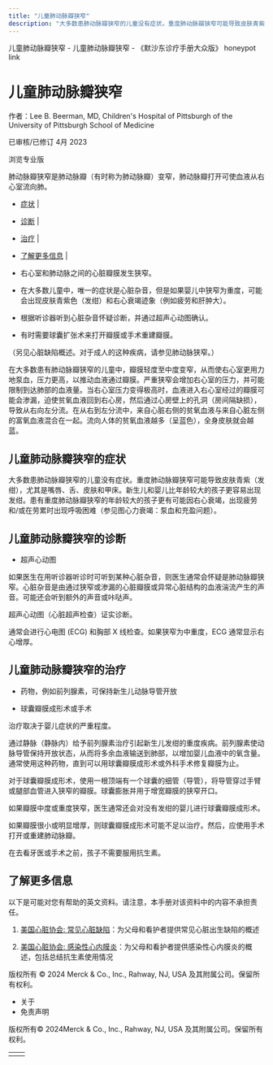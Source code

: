 ```yaml
---
title: "儿童肺动脉瓣狭窄"
description: "大多数患肺动脉瓣狭窄的儿童没有症状。重度肺动脉瓣狭窄可能导致皮肤青紫（发绀），尤其是嘴唇、舌、皮肤和甲床。新生儿和婴儿比年龄较大的孩子更容易出现发绀。患有重度肺动脉瓣狭窄的年龄较大的孩子更有可能因右心衰竭，出现疲劳和/或在劳累时出现呼吸困难（参见图心力衰竭：泵血和充盈问题）。"
---
```


﻿儿童肺动脉瓣狭窄 \- 儿童肺动脉瓣狭窄 \- 《默沙东诊疗手册大众版》 honeypot link

# 儿童肺动脉瓣狭窄

作者：Lee B. Beerman, MD, Children's Hospital of Pittsburgh of the University of
Pittsburgh School of Medicine

已审核/已修订 4月 2023

浏览专业版

肺动脉瓣狭窄是肺动脉瓣（有时称为肺动脉瓣）变窄，肺动脉瓣打开可使血液从右心室流向肺。

- [症状](#症状_v30823238_zh) \|
- [诊断](#诊断_v30823242_zh) \|
- [治疗](#治疗_v30823253_zh) \|
- [了解更多信息](#了解更多信息_v52131240_zh) \|

- 右心室和肺动脉之间的心脏瓣膜发生狭窄。

- 在大多数儿童中，唯一的症状是心脏杂音，但是如果婴儿中狭窄为重度，可能会出现皮肤青紫色（发绀）和右心衰竭迹象（例如疲劳和肝肿大）。

- 根据听诊器听到心脏杂音怀疑诊断，并通过超声心动图确认。

- 有时需要球囊扩张术来打开瓣膜或手术重建瓣膜。


（另见心脏缺陷概述。对于成人的这种疾病，请参见肺动脉狭窄。）

在大多数患有肺动脉瓣狭窄的儿童中，瓣膜轻度至中度变窄，从而使右心室更用力地泵血，压力更高，以推动血液通过瓣膜。严重狭窄会增加右心室的压力，并可能限制到达肺部的血液量。当右心室压力变得极高时，血液进入右心室经过的瓣膜可能会渗漏，迫使贫氧血液回到右心房，然后通过心房壁上的孔洞（房间隔缺损），导致从右向左分流。在从右到左分流中，来自心脏右侧的贫氧血液与来自心脏左侧的富氧血液混合在一起。流向人体的贫氧血液越多（呈蓝色），全身皮肤就会越蓝。

## 儿童肺动脉瓣狭窄的症状

大多数患肺动脉瓣狭窄的儿童没有症状。重度肺动脉瓣狭窄可能导致皮肤青紫（发绀），尤其是嘴唇、舌、皮肤和甲床。新生儿和婴儿比年龄较大的孩子更容易出现发绀。患有重度肺动脉瓣狭窄的年龄较大的孩子更有可能因右心衰竭，出现疲劳和/或在劳累时出现呼吸困难（参见图心力衰竭：泵血和充盈问题）。

## 儿童肺动脉瓣狭窄的诊断

- 超声心动图


如果医生在用听诊器听诊时可听到某种心脏杂音，则医生通常会怀疑是肺动脉瓣狭窄。心脏杂音是由通过狭窄或渗漏的心脏瓣膜或异常心脏结构的血液湍流产生的声音。可能还会听到额外的声音或咔哒声。

超声心动图（心脏超声检查）证实诊断。

通常会进行心电图 (ECG) 和胸部 X 线检查。如果狭窄为中重度，ECG 通常显示右心增厚。

## 儿童肺动脉瓣狭窄的治疗

- 药物，例如前列腺素，可保持新生儿动脉导管开放

- 球囊瓣膜成形术或手术


治疗取决于婴儿症状的严重程度。

通过静脉（静脉内）给予前列腺素治疗引起新生儿发绀的重度疾病。前列腺素使动脉导管保持开放状态，从而将多余血液输送到肺部，以增加婴儿血液中的氧含量。通常使用这种药物，直到可以用球囊瓣膜成形术或外科手术修复瓣膜为止。

对于球囊瓣膜成形术，使用一根顶端有一个球囊的细管（导管），将导管穿过手臂或腿部血管进入狭窄的瓣膜。球囊膨胀并用于增宽瓣膜的狭窄开口。

如果瓣膜中度或重度狭窄，医生通常还会对没有发绀的婴儿进行球囊瓣膜成形术。

如果瓣膜很小或明显增厚，则球囊瓣膜成形术可能不足以治疗。然后，应使用手术打开或重建肺动脉瓣。

在去看牙医或手术之前，孩子不需要服用抗生素。

## 了解更多信息

以下是可能对您有帮助的英文资料。请注意，本手册对该资料中的内容不承担责任。

1. [美国心脏协会: 常见心脏缺陷](https://www.heart.org/en/health-topics/congenital-heart-defects/about-congenital-heart-defects/common-types-of-heart-defects)：为父母和看护者提供常见心脏出生缺陷的概述

2. [美国心脏协会: 感染性心内膜炎](https://www.heart.org/en/health-topics/infective-endocarditis)：为父母和看护者提供感染性心内膜炎的概述，包括总结抗生素使用情况




版权所有 © 2024
Merck & Co., Inc., Rahway, NJ, USA 及其附属公司。保留所有权利。

- 关于
- 免责声明

版权所有© 2024Merck & Co., Inc., Rahway, NJ, USA 及其附属公司。保留所有权利。

|     |     |
| --- | --- |
|  |  |